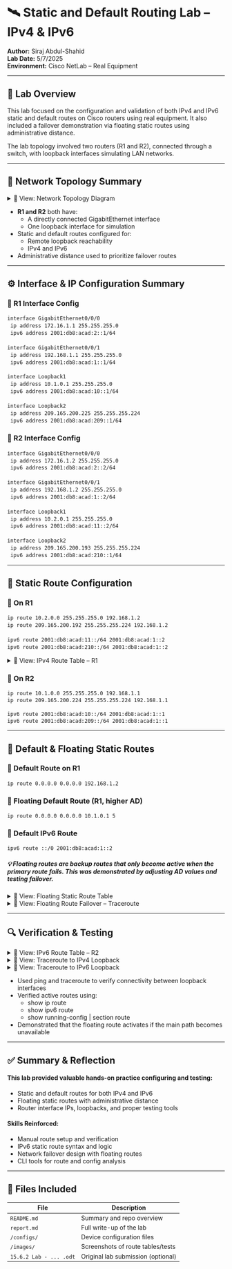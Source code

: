 # 🛰️ Static and Default Routing Lab – IPv4 & IPv6

**Author:** Siraj Abdul-Shahid  
**Lab Date:** 5/7/2025  
**Environment:** Cisco NetLab – Real Equipment

---

## 🔧 Lab Overview

This lab focused on the configuration and validation of both IPv4 and IPv6 static and default routes on Cisco routers using real equipment. It also included a failover demonstration via floating static routes using administrative distance.

The lab topology involved two routers (R1 and R2), connected through a switch, with loopback interfaces simulating LAN networks.

---

## 🧱 Network Topology Summary
<details>
<summary>📸 View: Network Topology Diagram</summary>

![Network Topology Diagram](https://github.com/user-attachments/assets/de705c1d-d079-41c5-afdf-7f5581a82d46)

</details>

- **R1 and R2** both have:
  - A directly connected GigabitEthernet interface
  - One loopback interface for simulation
- Static and default routes configured for:
  - Remote loopback reachability
  - IPv4 and IPv6
- Administrative distance used to prioritize failover routes



---

## ⚙️ Interface & IP Configuration Summary

### 🔹 R1 Interface Config
```bash
interface GigabitEthernet0/0/0
 ip address 172.16.1.1 255.255.255.0
 ipv6 address 2001:db8:acad:2::1/64

interface GigabitEthernet0/0/1
 ip address 192.168.1.1 255.255.255.0
 ipv6 address 2001:db8:acad:1::1/64

interface Loopback1
 ip address 10.1.0.1 255.255.255.0
 ipv6 address 2001:db8:acad:10::1/64

interface Loopback2
 ip address 209.165.200.225 255.255.255.224
 ipv6 address 2001:db8:acad:209::1/64

```
### 🔹 R2 Interface Config
```bash
interface GigabitEthernet0/0/0
 ip address 172.16.1.2 255.255.255.0
 ipv6 address 2001:db8:acad:2::2/64

interface GigabitEthernet0/0/1
 ip address 192.168.1.2 255.255.255.0
 ipv6 address 2001:db8:acad:1::2/64

interface Loopback1
 ip address 10.2.0.1 255.255.255.0
 ipv6 address 2001:db8:acad:11::2/64

interface Loopback2
 ip address 209.165.200.193 255.255.255.224
 ipv6 address 2001:db8:acad:210::1/64

```
---
## 🚦 Static Route Configuration

### 🔸 On R1
```bash
ip route 10.2.0.0 255.255.255.0 192.168.1.2
ip route 209.165.200.192 255.255.255.224 192.168.1.2

ipv6 route 2001:db8:acad:11::/64 2001:db8:acad:1::2
ipv6 route 2001:db8:acad:210::/64 2001:db8:acad:1::2

```
<details>
<summary>📸 View: IPv4 Route Table – R1</summary>

![IPv4 Route Table – R1](./images/show-ip-route-r1.png)

</details>

### 🔸 On R2
```
ip route 10.1.0.0 255.255.255.0 192.168.1.1
ip route 209.165.200.224 255.255.255.224 192.168.1.1

ipv6 route 2001:db8:acad:10::/64 2001:db8:acad:1::1
ipv6 route 2001:db8:acad:209::/64 2001:db8:acad:1::1

```
---
## 🧩 Default & Floating Static Routes
### 🔸 Default Route on R1
```
ip route 0.0.0.0 0.0.0.0 192.168.1.2
```
### 🔸 Floating Default Route (R1, higher AD)
```
ip route 0.0.0.0 0.0.0.0 10.1.0.1 5
```
### 🔸 Default IPv6 Route
```
ipv6 route ::/0 2001:db8:acad:1::2
```
##### 💡 Floating routes are backup routes that only become active when the primary route fails. This was demonstrated by adjusting AD values and testing failover.
<details>
<summary>📸 View: Floating Static Route Table</summary>

![Floating Static Route Table](./images/floating-route-test.png)

</details>

<details>
<summary>📸 View: Floating Route Failover – Traceroute</summary>

![Floating Route Failover – Traceroute](./images/floating-route-test2.png)

</details>

---
## 🔍 Verification & Testing
<details>
<summary>📸 View: IPv6 Route Table – R2</summary>

![IPv6 Route Table – R2](./images/show-ipv6-route-r2.png)

</details>

<details>
<summary>📸 View: Traceroute to IPv4 Loopback</summary>

![Traceroute to IPv4 Loopback](./images/trace-ipv4-loopback-r1.png)

</details>

<details>
<summary>📸 View: Traceroute to IPv6 Loopback</summary>

![Traceroute to IPv6 Loopback](./images/trace-ipv6-loopback-r2.png)

</details>

- Used ping and traceroute to verify connectivity between loopback interfaces
- Verified active routes using:
  - show ip route
  - show ipv6 route
  - show running-config | section route
- Demonstrated that the floating route activates if the main path becomes unavailable
---
## ✅ Summary & Reflection
#### This lab provided valuable hands-on practice configuring and testing:
- Static and default routes for both IPv4 and IPv6
- Floating static routes with administrative distance
- Router interface IPs, loopbacks, and proper testing tools

#### Skills Reinforced:
- Manual route setup and verification
- IPv6 static route syntax and logic
- Network failover design with floating routes
- CLI tools for route and config analysis
---
## 📁 Files Included
| File                    | Description                        |
| ----------------------- | ---------------------------------- |
| `README.md`             | Summary and repo overview          |
| `report.md`             | Full write-up of the lab           |
| `/configs/`             | Device configuration files         |
| `/images/`              | Screenshots of route tables/tests  |
| `15.6.2 Lab - ... .odt` | Original lab submission (optional) |

